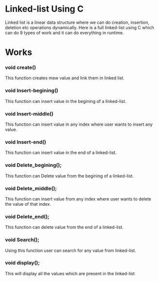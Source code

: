 # Linked-list Using C
Linked list is a linear data structure where we can do creation, insertion, deletion etc operations dynamically. Here is a full linked-list using C which can do 9 types of work and it can do everything in runtime.

# Works
### void create()
This function creates mew value and link them in linked list.
### void Insert-begining()
This function can insert value in the begining of a linked-list.
### void Insert-middle()
This function can insert value in any index where user wants to insert any value.
### void Insert-end()
This function can insert value in the end of a linked-list.
### void Delete_begining();
This function can Delete value from the begining of a linked-list.
### void Delete_middle();
This function can insert value from any index where user wants to delete the value of that index.
### void Delete_end();
This function can delete value from the end of a linked-list.
### void Search();
Using this function user can search for any value from linked-list.
### void display();
This will display all the values which are present in the linked-list
